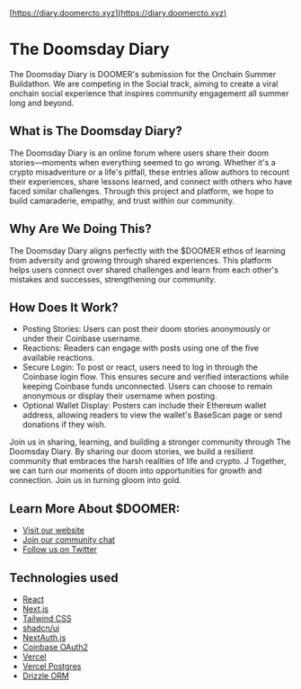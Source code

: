 [https://diary.doomercto.xyz](https://diary.doomercto.xyz)

# The Doomsday Diary

The Doomsday Diary is DOOMER's submission for the Onchain Summer Buildathon. We are competing in the Social track, aiming to create a viral onchain social experience that inspires community engagement all summer long and beyond.

## What is The Doomsday Diary?

The Doomsday Diary is an online forum where users share their doom stories—moments when everything seemed to go wrong. Whether it's a crypto misadventure or a life's pitfall, these entries allow authors to recount their experiences, share lessons learned, and connect with others who have faced similar challenges. Through this project and platform, we hope to build camaraderie, empathy, and trust within our community.

## Why Are We Doing This?

The Doomsday Diary aligns perfectly with the $DOOMER ethos of learning from adversity and growing through shared experiences. This platform helps users connect over shared challenges and learn from each other's mistakes and successes, strengthening our community.

## How Does It Work?

- Posting Stories: Users can post their doom stories anonymously or under their Coinbase username.
- Reactions: Readers can engage with posts using one of the five available reactions.
- Secure Login: To post or react, users need to log in through the Coinbase login flow. This ensures secure and verified interactions while keeping Coinbase funds unconnected. Users can choose to remain anonymous or display their username when posting.
- Optional Wallet Display: Posters can include their Ethereum wallet address, allowing readers to view the wallet's BaseScan page or send donations if they wish.

Join us in sharing, learning, and building a stronger community through The Doomsday Diary. By sharing our doom stories, we build a resilient community that embraces the harsh realities of life and crypto. J Together, we can turn our moments of doom into opportunities for growth and connection. Join us in turning gloom into gold.

## Learn More About $DOOMER:

- [Visit our website](https://doomercto.xyz)
- [Join our community chat](https://t.me/doomercto)
- [Follow us on Twitter](https://twitter.com/doomeronbasecto)

## Technologies used

- [React](https://react.dev/)
- [Next.js](https://nextjs.org/)
- [Tailwind CSS](https://tailwindcss.com/)
- [shadcn/ui](https://ui.shadcn.com/)
- [NextAuth.js](https://next-auth.js.org/)
- [Coinbase OAuth2](https://docs.cdp.coinbase.com/sign-in-with-coinbase/docs/sign-in-with-coinbase/)
- [Vercel](https://vercel.com/)
- [Vercel Postgres](https://vercel.com/docs/storage/vercel-postgres)
- [Drizzle ORM](https://orm.drizzle.team/)

